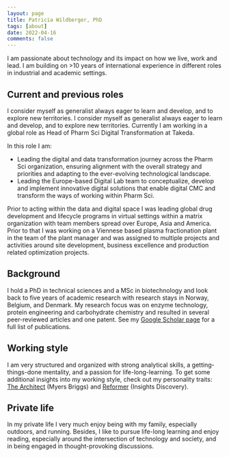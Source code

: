 ```yaml
---
layout: page
title: Patricia Wildberger, PhD
tags: [about]
date: 2022-04-16
comments: false
---
```


I am passionate about technology and its impact on how we live, work and lead. I am building on >10 years of international experience in different roles in industrial and academic settings.

## Current and previous roles
I consider myself as generalist always eager to learn and develop, and to explore new territories. I consider myself as generalist always eager to learn and develop, and to explore new territories. Currently I am working in a global role as Head of Pharm Sci Digital Transformation at Takeda. 

In this role I am:
* Leading the digital and data transformation journey across the Pharm Sci organization, ensuring alignment with the overall strategy and priorities and adapting to the ever-evolving technological landscape.
* Leading the Europe-based Digital Lab team to conceptualize, develop and implement innovative digital solutions that enable digital CMC and transform the ways of working within Pharm Sci.

Prior to acting within the data and digital space I was leading global drug development and lifecycle programs in virtual settings within a matrix organization with team members spread over Europe, Asia and America. Prior to that I was working on a Viennese based plasma fractionation plant in the team of the plant manager and was assigned to multiple projects and activities around site development, business excellence and production related optimization projects. 

## Background
I hold a PhD in technical sciences and a MSc in biotechnology and look back to five years of academic research with research stays in Norway, Belgium, and Denmark. My research focus was on enzyme technology, protein engineering and carbohydrate chemistry and resulted in several peer-reviewed articles and one patent. 
See my [Google Scholar page](https://scholar.google.at/citations?user=4CsfpfwAAAAJ&hl=en) for a full list of publications.

## Working style
I am very structured and organized with strong analytical skills, a getting-things-done mentality, and a passion for life-long-learning. To get some additional insights into my working style, check out my personality traits: [The Architect](https://www.16personalities.com/intj-personality) (Myers Briggs) and [Reformer](http://www.robpurfieldinsights.com/eight-types/the-reformer-bluered/) (Insights Discovery). 

## Private life
In my private life I very much enjoy being with my family, especially outdoors, and running. Besides, I like to pursue life-long learning and enjoy reading, especially around the intersection of technology and society, and in being engaged in thought-provoking discussions.
